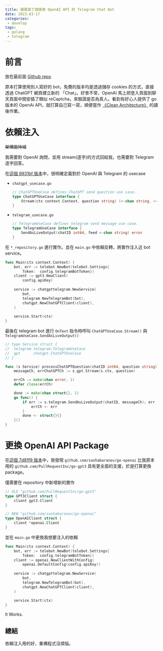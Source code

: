 ```yaml
---
title: 跟風寫了個使用 OpenAI API 的 Telegram Chat Bot
date: 2023-03-17
categories:
 - develop
tags:
 - golang
 - telegram
---
```


# 前言

放在最前面 [Github repo](https://github.com/omegaatt36/chatelegram)

原本打算使用別人寫好的 bot，免費的版本均是透過儲存 cookies 的方式，直接透過 ChatGPT 網頁建立新的 「Chat」。好景不常，OpenAI 馬上把登入頁面到聊天頁面中間安插了類似 reCaptcha，來驗證是否為真人。看到有好心人提供了 go 版本的 OpenAi API，就打算自己寫一寫，順便當作 [《Clean Architecture》](https://www.tenlong.com.tw/products/9789864342945) 的讀後作業。

# 依賴注入

~~架構圖待補~~

我需要對 OpenAI 詢問，並用 stream(逐字)的方式回給我，也需要對 Telegram 逐字回答。

在[這個 8931bf 版本](https://github.com/omegaatt36/chatelegram/tree/8931bfbf9e0e00891c07aaaf0c12aa730e34dd39)中，很明確定義對於 OpenAI 與 Telegram 的 usecase

- `chatgpt_usecase.go`
    ```go
    // ChatGPTUseCase defines ChatGPT send question use case.
    type ChatGPTUseCase interface {
    	Stream(ctx context.Context, question string) (<-chan string, <-chan error)
    }
    ```
- `telegram_usecase.go`
    ```go
    // TelegramUseCase defines telegram send message use case.
    type TelegramUseCase interface {
    	SendAsLiveOutput(chatID int64, feed <-chan string) error
    }
    ```

在 `*_repository.go` 進行實作。並在 `main.go` 中依賴反轉，將實作注入近 bot service。
```go
func Main(ctx context.Context) {
	bot, err := telebot.NewBot(telebot.Settings{
		Token:  config.telegramBotToken})
    client := gpt3.NewClient(
        config.apiKey)
    
    service := chatgpttelegram.NewService(
        bot,
        telegram.NewTelegramBot(bot),
        chatgpt.NewChatGPTClient(client),
    )
    
    service.Start(ctx)
}
```

最後在 telegram bot 進行 `OnText` 指令時呼叫 `ChatGPTUseCase.Stream()` 與 `TelegramUseCase.SendAsLiveOutput()`
```go
// type Service struct {
// 	telegram telegram.TelegramUseCase
// 	gpt      chatgpt.ChatGPTUseCase
// }

func (s Service) processChatGPTQuestion(chatID int64, question string) error {
	messageCh, errChatGPTCh := s.gpt.Stream(s.ctx, question)

	errCh := make(chan error, 1)
	defer close(errCh)

	done := make(chan struct{}, 1)
	go func() {
		if err := s.telegram.SendAsLiveOutput(chatID, messageCh); err != nil {
			errCh <- err
		}
		done <- struct{}{}
	}()
}
```

# 更換 OpenAI API Package

在[這個 7d81f9 版本](https://github.com/omegaatt36/chatelegram/tree/7d81f921345f765097298c8aa54e8ded6dcf995f)中，我發現 `github.com/sashabaranov/go-openai` 比我原本用的 `github.com/PullRequestInc/go-gpt3` 具有更全面的支援，於是打算更換 package。

僅需要在 repository 中新增新的實作
```go
// OLD "github.com/PullRequestInc/go-gpt3"
type GPT3Client struct {
	client gpt3.Client
}

// NEW "github.com/sashabaranov/go-openai"
type OpenAIClient struct {
	client *openai.Client
}
```

並在 `main.go` 中更換我想要注入的依賴
```go
func Main(ctx context.Context) {
	bot, err := telebot.NewBot(telebot.Settings{
		Token:  config.telegramBotToken})
	client := openai.NewClientWithConfig(
        openai.DefaultConfig(config.apiKey))
    
    service := chatgpttelegram.NewService(
        bot,
        telegram.NewTelegramBot(bot),
        chatgpt.NewChatGPTClient(client),
    )
    
    service.Start(ctx)
}
```

It Works.

## 總結

依賴注入用的好，重構程式沒煩惱。